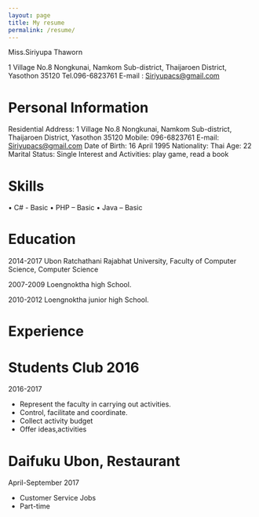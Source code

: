 ```yaml
---
layout: page
title: My resume
permalink: /resume/
---
```

Miss.Siriyupa Thaworn

1 Village No.8 Nongkunai, Namkom Sub-district, Thaijaroen District, Yasothon 35120
Tel.096-6823761 E-mail : Siriyupacs@gmail.com

# Personal Information
Residential Address: 1 Village No.8 Nongkunai, Namkom Sub-district, Thaijaroen District, Yasothon 35120
Mobile: 096-6823761
E-mail: Siriyupacs@gmail.com
Date of Birth: 16 April 1995
Nationality: Thai
Age: 22
Marital Status: Single
Interest and Activities: play game, read a book 

# Skills
•	C# - Basic
•	PHP – Basic
•	Java – Basic

# Education

 2014-2017 
 Ubon Ratchathani Rajabhat University, Faculty of Computer Science, Computer Science
   
 2007-2009
 Loengnoktha high School.
   
 2010-2012
 Loengnoktha junior high School.


# Experience

 # Students Club 2016
  2016-2017
-	Represent the faculty in carrying out activities.
-	Control, facilitate and coordinate.
-	Collect activity budget
-	Offer ideas,activities

# Daifuku Ubon, Restaurant
  April-September 2017
-	Customer Service Jobs
-	Part-time

